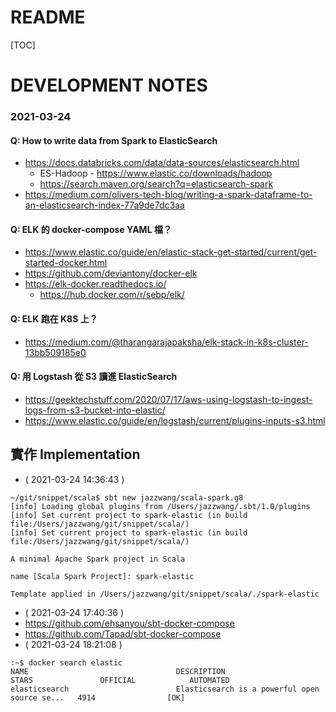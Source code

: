 # README

[TOC]

# DEVELOPMENT NOTES

### 2021-03-24

#### Q: How to write data from Spark to ElasticSearch

- https://docs.databricks.com/data/data-sources/elasticsearch.html
  - ES-Hadoop - https://www.elastic.co/downloads/hadoop
  - https://search.maven.org/search?q=elasticsearch-spark
- https://medium.com/olivers-tech-blog/writing-a-spark-dataframe-to-an-elasticsearch-index-77a9de7dc3aa

#### Q: ELK 的 docker-compose YAML 檔？

- https://www.elastic.co/guide/en/elastic-stack-get-started/current/get-started-docker.html
- https://github.com/deviantony/docker-elk
- https://elk-docker.readthedocs.io/
  - https://hub.docker.com/r/sebp/elk/

#### Q: ELK 跑在 K8S 上？

- https://medium.com/@tharangarajapaksha/elk-stack-in-k8s-cluster-13bb509185e0

#### Q: 用 Logstash 從 S3 讀進 ElasticSearch

- https://geektechstuff.com/2020/07/17/aws-using-logstash-to-ingest-logs-from-s3-bucket-into-elastic/
- https://www.elastic.co/guide/en/logstash/current/plugins-inputs-s3.html

## 實作 Implementation

- ( 2021-03-24 14:36:43 )
```
~/git/snippet/scala$ sbt new jazzwang/scala-spark.g8
[info] Loading global plugins from /Users/jazzwang/.sbt/1.0/plugins
[info] Set current project to spark-elastic (in build file:/Users/jazzwang/git/snippet/scala/)
[info] Set current project to spark-elastic (in build file:/Users/jazzwang/git/snippet/scala/)

A minimal Apache Spark project in Scala

name [Scala Spark Project]: spark-elastic

Template applied in /Users/jazzwang/git/snippet/scala/./spark-elastic
```
- ( 2021-03-24 17:40:36 )
- https://github.com/ehsanyou/sbt-docker-compose
- https://github.com/Tapad/sbt-docker-compose
- ( 2021-03-24 18:21:08 )
```
:~$ docker search elastic
NAME                                 DESCRIPTION                                     STARS               OFFICIAL            AUTOMATED
elasticsearch                        Elasticsearch is a powerful open source se...   4914                [OK]
```